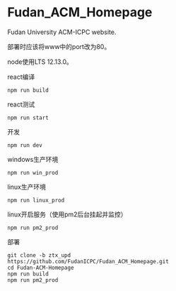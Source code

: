 # Fudan_ACM_Homepage

Fudan University ACM-ICPC website.

部署时应该将www中的port改为80。

node使用LTS 12.13.0。

react编译

```shell
npm run build
```

react测试

```shell
npm run start
```

开发

```shell
npm run dev
```

windows生产环境

```shell
npm run win_prod
```

linux生产环境

```shell
npm run linux_prod
```

linux开启服务（使用pm2后台挂起并监控）

```shell
npm run pm2_prod
```

部署

```shell
git clone -b ztx_upd https://github.com/FudanICPC/Fudan_ACM_Homepage.git
cd Fudan-ACM-Homepage
npm run build
npm run pm2_prod
```
